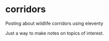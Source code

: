 # corridors
Posting about wildlife corridors using eleventy

Just a way to make notes on topics of interest.
